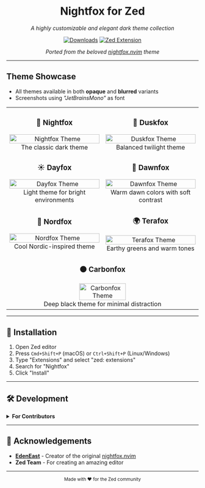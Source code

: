 <div align="center">
  <h1>Nightfox for Zed</h1>

_A highly customizable and elegant dark theme collection_

[![Downloads](https://img.shields.io/badge/dynamic/json?url=https%3A%2F%2Fapi.zed.dev%2Fextensions%3Fmax_schema_version%3D1%26filter%3DNightfox%2520Themes%2520-%2520opaque%2520%2F%2520blurred&query=%24.data%5B%3A1%5D.download_count&style=for-the-badge&logo=zed&label=Downloads&color=blue)](https://github.com/EdenEast/nightfox.nvim)
[![Zed Extension](https://img.shields.io/badge/Zed-Extension-blue?style=for-the-badge&logo=zed)](https://github.com/zed-industries/zed)

_Ported from the beloved [nightfox.nvim](https://github.com/EdenEast/nightfox.nvim) theme_

</div>

---

## Theme Showcase

- All themes available in both **opaque** and **blurred** variants
- Screenshots using _"JetBrainsMono"_ as font

<table>
  <tr>
    <td align="center" width="50%">
      <h3>🌙 Nightfox</h3>
      <img src="https://github.com/cange/nightfox.zed/assets/28717/c5c979a2-5fb0-4f0c-bbea-3f9ff8b38b8a" alt="Nightfox Theme" width="100%">
      The classic dark theme
    </td>
    <td align="center">
      <h3>🌆 Duskfox</h3>
      <img src="https://github.com/cange/nightfox.zed/assets/28717/c5442cd7-b938-4014-b48d-a2c1e88e28c7" alt="Duskfox Theme" width="100%">
      Balanced twilight theme
    </td>
  </tr>
  <tr>
    <td align="center" width="50%">
      <h3>☀️ Dayfox</h3>
      <img src="https://github.com/cange/nightfox.zed/assets/28717/0de9ba81-aa20-472b-bdca-91f6d95edfa9" alt="Dayfox Theme" width="100%">
      Light theme for bright environments
    </td>
    <td align="center">
      <h3>🌅 Dawnfox</h3>
      <img src="https://github.com/cange/nightfox.zed/assets/28717/454f34b1-70d8-444e-b028-9dee850f9bda" alt="Dawnfox Theme" width="100%">
      Warm dawn colors with soft contrast
    </td>
  </tr>
  <tr>
    <td align="center">
      <h3>🧊 Nordfox</h3>
      <img src="https://github.com/cange/nightfox.zed/assets/28717/24816d4c-d2a7-45ef-a332-5f6dee5393fd" alt="Nordfox Theme" width="100%">
      Cool Nordic-inspired theme
    </td>
    <td align="center">
      <h3>🌍 Terafox</h3>
      <img src="https://github.com/cange/nightfox.zed/assets/28717/4ef6cb17-843e-48c0-96db-b9566621b894" alt="Terafox Theme" width="100%">
      Earthy greens and warm tones
    </td>
  </tr>
  <tr>
    <td align="center" colspan="2">
      <h3>⚫ Carbonfox</h3>
      <div>
        <img src="https://github.com/cange/nightfox.zed/assets/28717/34635356-1c52-4d86-9c95-e603e8b1fa42" alt="Carbonfox Theme" width="50%">
        <br />
        Deep black theme for minimal distraction
      </div>
    </td>
  </tr>
</table>

---

## 🚀 Installation

1. Open Zed editor
2. Press `Cmd+Shift+P` (macOS) or `Ctrl+Shift+P` (Linux/Windows)
3. Type "Extensions" and select "zed: extensions"
4. Search for "Nightfox"
5. Click "Install"

---

## 🛠️ Development

<details>
<summary><strong>For Contributors</strong></summary>

### Prerequisites

```bash
luarocks install nvim-nightfox
```

This will install the required dependencies.


### Build

```bash
# Production build
make build

# Development mode
make dev
```

This generates the appropriate Zed theme configuration file.

</details>

---

## 🙏 Acknowledgements

- **[EdenEast](https://github.com/EdenEast)** - Creator of the original [nightfox.nvim](https://github.com/EdenEast/nightfox.nvim)
- **Zed Team** - For creating an amazing editor

---

<div align="center">
  <sub>Made with ❤️ for the Zed community</sub>
</div>
